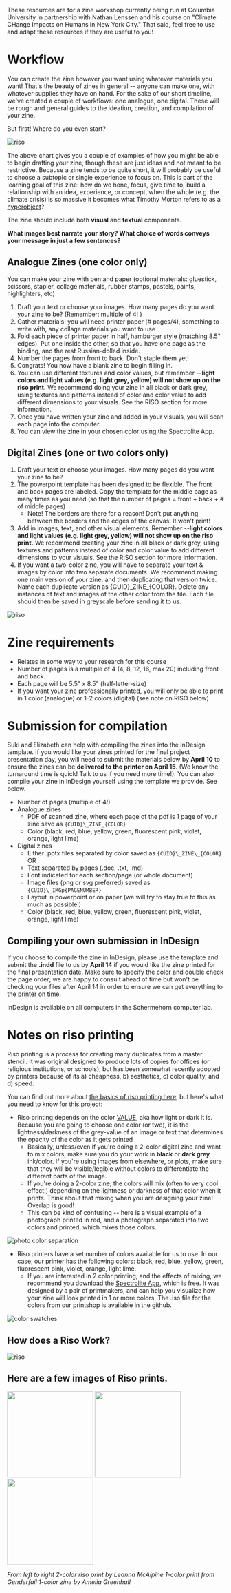 These resources are for a zine workshop currently being run at Columbia University in partnership with Nathan Lenssen and his course on "Climate CHange Impacts on Humans in New York City." That said, feel free to use and adapt these resources if they are useful to you!

# Workflow
You can create the zine however you want using whatever materials you want! That's the beauty of zines in general -- anyone can make one, with whatever supplies they have on hand. For the sake of our short timeline, we've created a couple of workflows: one analogue, one digital. These will be rough and general guides to the ideation, creation, and compilation of your zine.

But first! Where do you even start?

![riso](readme_assets/wheretostart.png)

The above chart gives you a couple of examples of how you might be able to begin drafting your zine, though these are just ideas and not meant to be restrictive. Because a zine tends to be quite short, it will probably be useful to choose a subtopic or single experience to focus on. This is part of the learning goal of this zine: how do we hone, focus, give time to, build a relationship with an idea, experience, or concept, when the whole (e.g. the climate crisis) is so massive it becomes what Timothy Morton refers to as a [hyperobject](https://www.hcn.org/issues/47.1/introducing-the-idea-of-hyperobjects)? 

The zine should include both **visual** and **textual** components. 

**What images best narrate your story? What choice of words conveys your message in just a few sentences?**

## Analogue Zines (one color only)

You can make your zine with pen and paper (optional materials: gluestick, scissors, stapler, collage materials, rubber stamps, pastels, paints, highlighters, etc)

1. Draft your text or choose your images. How many pages do you want your zine to be? (Remember: multiple of 4! )
2. Gather materials: you will need printer paper (# pages/4), something to write with, any collage materials you want to use
3. Fold each piece of printer paper in half, hamburger style (matching 8.5" edges). Put one inside the other, so that you have one page as the binding, and the rest Russian-dolled inside.
4. Number the pages from front to back. Don't staple them yet!
5. Congrats! You now have a blank zine to begin filling in.
6. You can use different textures and color values, but remember --**light colors and light values (e.g. light grey, yellow) will not show up on the riso print.** We recommend doing your zine in all black or dark grey, using textures and patterns instead of color and color value to add different dimensions to your visuals. See the RISO section for more information. 
7. Once you have written your zine and added in your visuals, you will scan each page into the computer. 
8. You can view the zine in your chosen color using the Spectrolite App. 

## Digital Zines (one or two colors only)

1. Draft your text or choose your images. How many pages do you want your zine to be? 
2. The powerpoint template has been designed to be flexible. The front and back pages are labeled. Copy the template for the middle page as many times as you need (so that the number of pages = front + back + # of middle pages)
	- Note! The borders are there for a reason! Don't put anything between the borders and the edges of the canvas! It won't print!
3. Add in images, text, and other visual elements. Remember --**light colors and light values (e.g. light grey, yellow) will not show up on the riso print.** We recommend creating your zine in all black or dark grey, using textures and patterns instead of color and color value to add different dimensions to your visuals. See the RISO section for more information. 
4. If you want a two-color zine, you will have to separate your text & images by color into two separate documents. We recommend making one main version of your zine, and then duplicating that version twice. Name each duplicate version as {CUID}\_ZINE\_{COLOR}. Delete any instances of text and images of the other color from the file. Each file should then be saved in greyscale before sending it to us.

![riso](readme_assets/color_sep.png)

# Zine requirements
- Relates in some way to your research for this course
- Number of pages is a multiple of 4 (4, 8, 12, 16, max 20) including front and back. 
- Each page will be 5.5" x 8.5" (half-letter-size)
- If you want your zine professionally printed, you will only be able to print in 1 color (analogue) or 1-2 colors (digital) (see note on RISO below)

# Submission for compilation

Suki and Elizabeth can help with compiling the zines into the InDesign template. If you would like your zines printed for the final project presentation day, you will need to submit the materials below by **April 10** to ensure the zines can be **delivered to the printer on April 15**. (We know the turnaround time is quick! Talk to us if you need more time!). You can also compile your zine in InDesign yourself using the template we provide. See below.

- Number of pages (multiple of 4!)
- Analogue zines
	- PDF of scanned zine, where each page of the pdf is 1 page of your zine savd as `{CUID}\_ZINE_{COLOR}`
	- Color (black, red, blue, yellow, green, fluorescent pink, violet, orange, light lime)
- Digital zines
	- Either .pptx files separated by color saved as `{CUID}\_ZINE\_{COLOR}`
	OR
	- Text separated by pages (.doc, .txt, .md)
	- Font indicated for each section/page (or whole document)
	- Image files (png or svg preferred) saved as `{CUID}\_IMGp{PAGENUMBER}`
	- Layout in powerpoint or on paper (we will try to stay true to this as much as possible!)
	- Color (black, red, blue, yellow, green, fluorescent pink, violet, orange, light lime)

## Compiling your own submission in InDesign

If you choose to compile the zine in InDesign, please use the template and submit the **.indd** file to us by **April 14** if you would like the zine printed for the final presentation date. Make sure to specify the color and double check the page order; we are happy to consult ahead of time but won't be checking your files after April 14 in order to ensure we can get everything to the printer on time.

InDesign is available on all computers in the Schermehorn computer lab.

# Notes on riso printing

Riso printing is a process for creating many duplicates from a master stencil. It was original designed to produce lots of copies for offices (or religious institutions, or schools), but has been somewhat recently adopted by printers because of its a) cheapness, b) aesthetics, c) color quality, and d) speed. 

You can find out more about [the basics of riso printing here](https://issuu.com/lieselloplop/docs/riso_guide_partisan_2018), but here's what you need to know for this project:

- Riso printing depends on the color [VALUE](http://char.txa.cornell.edu/language/ELEMENT/COLOR/color.htm), aka how light or dark it is. Because you are going to choose one color (or two), it is the lightness/darkness of the grey-value of an image or text that determines the opacity of the color as it gets printed
	- Basically, unless/even if you're doing a 2-color digital zine and want to mix colors, make sure you do your work in **black** or **dark grey** ink/color. If you're using images from elsewhere, or plots, make sure that they will be visible/legible without colors to differentiate the different parts of the image.
	- If you're doing a 2-color zine, the colors will mix (often to very cool effect!) depending on the lightness or darkness of that color when it prints. Think about that mixing when you are designing your zine! Overlap is good!
	- This can be kind of confusing -- here is a visual example of a photograph printed in red, and a photograph separated into two colors and printed, which mixes those colors.

![photo color separation](readme_assets/photo.png)

- Riso printers have a set number of colors available for us to use. In our case, our printer has the following colors: black, red, blue, yellow, green, fluorescent pink, violet, orange, light lime.
	- If you are interested in 2 color printing, and the effects of mixing, we recommend you download the [Spectrolite App](https://spectrolite.app/), which is free. It was designed by a pair of printmakers, and can help you visualize how your zine will look printed in 1 or more colors. The .iso file for the colors from our printshop is available in the github.

![color swatches](readme_assets/swatches.png)

## How does a Riso Work?

![riso](readme_assets/riso_work.png)

## Here are a few images of Riso prints. 

<img src="https://images.squarespace-cdn.com/content/v1/5d665d7207aca80001560a23/1596553400991-43G7R8WILXNZACKVBCT0/weather1.png?format=200w" width="200">
<img src="readme_assets/genderfail.jpg" width="200">
<img src="https://assets.bigcartel.com/product_images/326696730/IMG_4662.jpg?auto=format&fit=max&w=200" width="200">

*From left to right*
*2-color riso print by Leanna McAlpine
1-color print from Genderfail
1-color zine by Amelia Greenhall*


